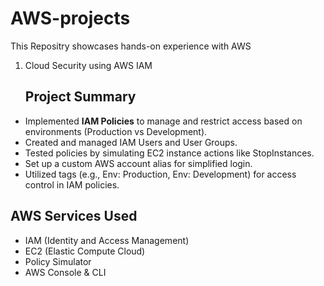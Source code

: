 # AWS-projects
This Repositry showcases hands-on experience with AWS
1. Cloud Security using AWS IAM
   ## Project Summary

-  Implemented **IAM Policies** to manage and restrict access based on environments (Production vs Development).
-  Created and managed IAM Users and User Groups.
-  Tested policies by simulating EC2 instance actions like StopInstances.
-  Set up a custom AWS account alias for simplified login.
-  Utilized tags (e.g., Env: Production, Env: Development) for access control in IAM policies.

## AWS Services Used

- IAM (Identity and Access Management)
- EC2 (Elastic Compute Cloud)
- Policy Simulator
- AWS Console & CLI



